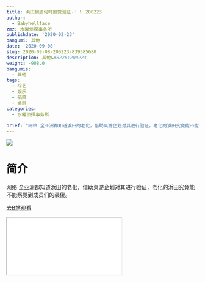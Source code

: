 ```yaml
---
title: 浜田到底何时察觉验证~！！ 200223
author:
  - Babyhellface
zmz: 水曜侦探事务所
publishdate: '2020-02-23'
bangumi: 其他
date: '2020-09-08'
slug: 2020-09-08-200223-839585680
description: 其他&#8226;200223
weight: -908.0
bangumis:
  - 其他
tags:
  - 综艺
  - 娱乐
  - 搞笑
  - 桌游
categories:
  - 水曜侦探事务所

brief: "网络 全亚洲都知道浜田的老化，借助桌游企划对其进行验证，老化的浜田究竟能不能察觉到成员们的装傻。"
---
```

![](https://raw.githubusercontent.com/tcgriffith/owaraisite/master/static/tmpimg/2045da027907179ac9bb47330f1355bdd0118eaa.jpg.480.jpg)
# 简介  
网络
全亚洲都知道浜田的老化，借助桌游企划对其进行验证，老化的浜田究竟能不能察觉到成员们的装傻。  

[去B站观看](https://www.bilibili.com/video/av839585680/)
<div class ="resp-container"><iframe class="testiframe" src="//player.bilibili.com/player.html?aid=839585680"", scrolling="no", allowfullscreen="true" > </iframe></div> 
